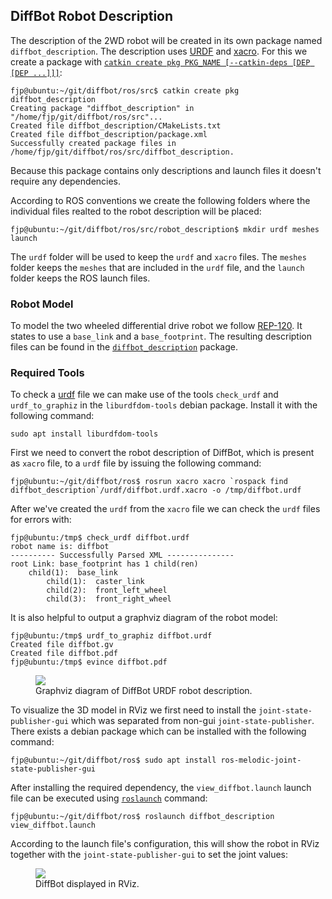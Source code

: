 ## DiffBot Robot Description

The description of the 2WD robot will be created in its own package named `diffbot_description`. 
The description uses [URDF](https://wiki.ros.org/urdf) and [xacro](https://wiki.ros.org/xacro). 
For this we create a package with [`catkin create pkg PKG_NAME [--catkin-deps [DEP [DEP ...]]]`](https://catkin-tools.readthedocs.io/en/latest/verbs/catkin_create.html#catkin-create-pkg):

```console
fjp@ubuntu:~/git/diffbot/ros/src$ catkin create pkg diffbot_description
Creating package "diffbot_description" in "/home/fjp/git/diffbot/ros/src"...
Created file diffbot_description/CMakeLists.txt
Created file diffbot_description/package.xml
Successfully created package files in /home/fjp/git/diffbot/ros/src/diffbot_description.
```

Because this package contains only descriptions and launch files it doesn't require any dependencies. 

According to ROS conventions we create the following folders where the individual files realted to the robot description will be placed:

```console
fjp@ubuntu:~/git/diffbot/ros/src/robot_description$ mkdir urdf meshes launch
``` 

The `urdf` folder will be used to keep the `urdf` and `xacro` files. 
The `meshes` folder keeps the `meshes` that are included in the `urdf` file, and the `launch` folder keeps the ROS launch files.

### Robot Model

To model the two wheeled differential drive robot we follow [REP-120](https://www.ros.org/reps/rep-0120.html#base-link).
It states to use a `base_link` and a `base_footprint`. The resulting description files can be found in the [`diffbot_description`](https://github.com/fjp/diffbot/tree/master/ros/src/diffbot_control) package.


### Required Tools

To check a [urdf](https://wiki.ros.org/urdf) file we can make use of the tools `check_urdf` and `urdf_to_graphiz` in the `liburdfdom-tools` debian package. 
Install it with the following command:

```console
sudo apt install liburdfdom-tools
```

First we need to convert the robot description of DiffBot, which is present as `xacro` file, to a `urdf` file by issuing the following command: 

```console
fjp@ubuntu:~/git/diffbot/ros$ rosrun xacro xacro `rospack find diffbot_description`/urdf/diffbot.urdf.xacro -o /tmp/diffbot.urdf
```

After we've created the `urdf` from the `xacro` file we can check the `urdf` files for errors with:

```console
fjp@ubuntu:/tmp$ check_urdf diffbot.urdf 
robot name is: diffbot
---------- Successfully Parsed XML ---------------
root Link: base_footprint has 1 child(ren)
    child(1):  base_link
        child(1):  caster_link
        child(2):  front_left_wheel
        child(3):  front_right_wheel
```

It is also helpful to output a graphviz diagram of the robot model:

```console
fjp@ubuntu:/tmp$ urdf_to_graphiz diffbot.urdf 
Created file diffbot.gv
Created file diffbot.pdf
fjp@ubuntu:/tmp$ evince diffbot.pdf
```

<figure>
    <a href="https://raw.githubusercontent.com/fjp/diffbot/master/docs/resources/diffbot-tf-tree.png"><img src="https://raw.githubusercontent.com/fjp/diffbot/master/docs/resources/diffbot-tf-tree.png"></a>
    <figcaption>Graphviz diagram of DiffBot URDF robot description.</figcaption>
</figure>


To visualize the 3D model in RViz we first need to install the `joint-state-publisher-gui` which was separated from non-gui `joint-state-publisher`. There exists a debian package which can be installed with the following command:

```console
fjp@ubuntu:~/git/diffbot/ros$ sudo apt install ros-melodic-joint-state-publisher-gui
```

After installing the required dependency, the `view_diffbot.launch` launch file can be executed using [`roslaunch`](http://wiki.ros.org/roslaunch) command:

```console
fjp@ubuntu:~/git/diffbot/ros$ roslaunch diffbot_description view_diffbot.launch
```

According to the launch file's configuration, this will show the robot in RViz together with the `joint-state-publisher-gui` to set the joint values:

<figure>
    <a href="https://raw.githubusercontent.com/fjp/diffbot/master/docs/resources/rviz_diffbot_meshes.png"><img src="https://raw.githubusercontent.com/fjp/diffbot/master/docs/resources/rviz_diffbot_meshes.png"></a>
    <figcaption>DiffBot displayed in RViz.</figcaption>
</figure>

